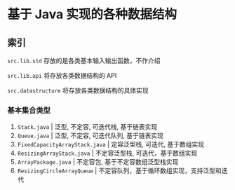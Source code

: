 # 基于 Java 实现的各种数据结构

## 索引

`src.lib.std` 存放的是各类基本输入输出函数，不作介绍

`src.lib.api` 将存放各类数据结构的 API

`src.datastructure` 将存放各类数据结构的具体实现

### 基本集合类型

1. `Stack.java` | 泛型, 不定容, 可迭代栈, 基于链表实现
2. `Queue.java` | 泛型, 不定容, 可迭代队列, 基于链表实现
3. `FixedCapacityArrayStack.java` | 定容泛型栈, 可迭代, 基于数组实现
4. `ResizingArrayStack.java` | 不定容泛型栈, 可迭代，基于数组实现
5. `ArrayPackage.java` | 不定容包, 基于不定容数组泛型栈实现
6. `ResizingCircleArrayQueue` | 不定容队列，基于循环数组实现，支持泛型和迭代